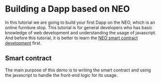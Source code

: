 # Building a Dapp based on NEO

In this tutorial we are going to build your first Dapp on the NEO, which is an online furniture stop. This tutorial is for general developers who has basic knowledge of web development and understanding the usage of javascript. And before this tutorial, it is better to learn the [NEO smart contract development](https://github.com/neo-ngd/NEO-Tutorial/blob/master/9-smartContract/Smart_Contract_basics.md) first.

## Smart contract

The main purpose of this demo is to writing the smart contract and using the javascript to handle the front-end logic for its usage.
